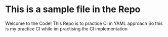 # This is a sample file in the Repo

Welcome to the Code!
This Repo is to practice CI in YAML approach
So this is my practice CI while im practising the CI implementation
